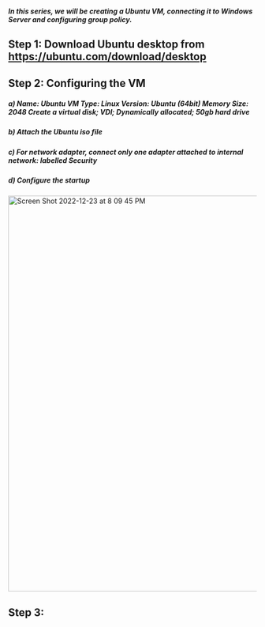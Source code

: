 ##### In this series, we will be creating a Ubuntu VM, connecting it to Windows Server and configuring group policy. 

## Step 1: Download Ubuntu desktop from https://ubuntu.com/download/desktop

## Step 2: Configuring the VM

##### a) Name: Ubuntu VM Type: Linux Version: Ubuntu (64bit) Memory Size: 2048 Create a virtual disk; VDI; Dynamically allocated; 50gb hard drive
##### b) Attach the Ubuntu iso file
##### c) For network adapter, connect only one adapter attached to internal network: labelled Security
##### d) Configure the startup 
<img width="801" alt="Screen Shot 2022-12-23 at 8 09 45 PM" src="https://user-images.githubusercontent.com/58121854/209416476-f2c789b3-c032-4671-9e92-bb8d9c0e8af9.png">

## Step 3: 
